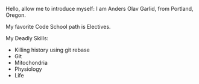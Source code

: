 Hello, allow me to introduce myself: I am Anders Olav Garlid, from Portland, Oregon.

My favorite Code School path is Electives.

My Deadly Skills:

* Killing history using git rebase
* Git
* Mitochondria
* Physiology
* Life
